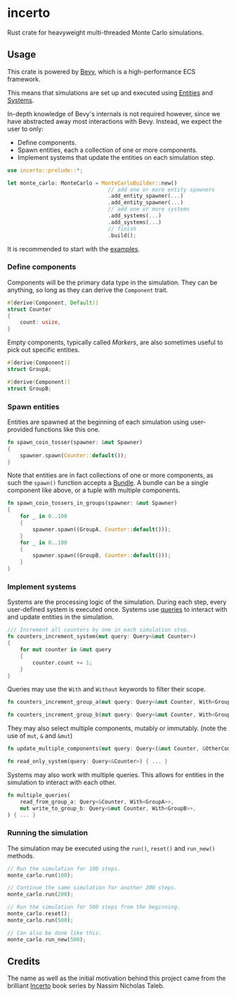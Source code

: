 # incerto

Rust crate for heavyweight multi-threaded Monte Carlo simulations.


## Usage

This crate is powered by [Bevy](https://github.com/bevyengine/bevy), which is a high-performance ECS framework.

This means that simulations are set up and executed using [Entities](https://bevy-cheatbook.github.io/programming/ec.html) and [Systems](https://bevy-cheatbook.github.io/programming/systems.html).

In-depth knowledge of Bevy's internals is not required however, since we have abstracted away most interactions with Bevy. Instead, we expect the user to only:

- Define components.
- Spawn entities, each a collection of one or more components.
- Implement systems that update the entities on each simulation step.


```rust
use incerto::prelude::*;

let monte_carlo: MonteCarlo = MonteCarloBuilder::new()
                                // add one or more entity spawners
                                .add_entity_spawner(...)
                                .add_entity_spawner(...)
                                // add one or more systems
                                .add_systems(...)
                                .add_systems(...)
                                // finish
                                .build();
```

It is recommended to start with the [examples](examples/coin_toss.rs).


### Define components

Components will be the primary data type in the simulation.
They can be anything, so long as they can derive the `Component` trait.

```rust
#[derive(Component, Default)]
struct Counter
{
    count: usize,
}
```

Empty components, typically called *Markers*, are also sometimes useful to pick out specific entities.

```rust
#[derive(Component)]
struct GroupA;

#[derive(Component)]
struct GroupB;
```


### Spawn entities

Entities are spawned at the beginning of each simulation using user-provided functions like this one.

```rust
fn spawn_coin_tosser(spawner: &mut Spawner)
{
    spawner.spawn(Counter::default());
}
```

Note that entities are in fact collections of one or more components, as such the `spawn()` function accepts a [Bundle](https://bevy-cheatbook.github.io/programming/bundle.html). A bundle can be a single component like above, or a tuple with multiple components.

```rust
fn spawn_coin_tossers_in_groups(spawner: &mut Spawner)
{
    for _ in 0..100
    {
        spawner.spawn((GroupA, Counter::default()));
    }
    for _ in 0..100
    {
        spawner.spawn((GroupB, Counter::default()));
    }
}
```


### Implement systems

Systems are the processing logic of the simulation.
During each step, every user-defined system is executed once.
Systems use [queries](https://bevy-cheatbook.github.io/programming/queries.html) to interact with and update entities in the simulation.

```rust
/// Increment all counters by one in each simulation step.
fn counters_increment_system(mut query: Query<&mut Counter>)
{
    for mut counter in &mut query
    {
        counter.count += 1;
    }
}
```

Queries may use the `With` and `Without` keywords to filter their scope.

```rust
fn counters_increment_group_a(mut query: Query<&mut Counter, With<GroupA>>) { ... }

fn counters_increment_group_b(mut query: Query<&mut Counter, With<GroupB>>) { ... }
```

They may also select multiple components, mutably or immutably. (note the use of `mut`, `&` and `&mut`)

```rust
fn update_multiple_components(mut query: Query<(&mut Counter, &OtherComponent)>) { ... }

fn read_only_system(query: Query<&Counter>) { ... }
```

Systems may also work with multiple queries. This allows for entities in the simulation to interact with each other.

```rust
fn multiple_queries(
    read_from_group_a: Query<&Counter, With<GroupA>>,
    mut write_to_group_b: Query<&mut Counter, With<GroupB>>,
) { ... }
```


### Running the simulation

The simulation may be executed using the `run()`, `reset()` and `run_new()` methods.

```rust
// Run the simulation for 100 steps.
monte_carlo.run(100);

// Continue the same simulation for another 200 steps.
monte_carlo.run(200);

// Run the simulation for 500 steps from the beginning.
monte_carlo.reset();
monte_carlo.run(500);

// Can also be done like this.
monte_carlo.run_new(500);
```


## Credits

The name as well as the initial motivation behind this project came from the brilliant [Incerto](https://www.goodreads.com/series/164555-incerto) book series by Nassim Nicholas Taleb.
